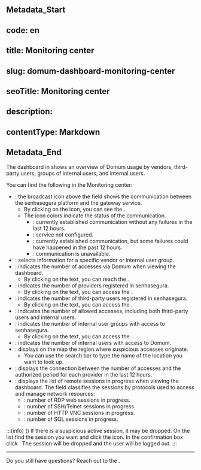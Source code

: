 ## Metadata_Start 
## code: en
## title: Monitoring center 
## slug: domum-dashboard-monitoring-center 
## seoTitle: Monitoring center 
## description:  
## contentType: Markdown 
## Metadata_End
The dashboard in  shows an overview of Domum usage by vendors, third-party users, groups of internal users, and internal users.

You can find the following in the Monitoring center:

* : the broadcast icon above the  field shows the communication between the senhasegura platform and the gateway service. 
    * By clicking on the icon, you can see the . 
    * The icon colors indicate the status of the communication.
        * : currently established communication without any failures in the last 12 hours.
        * : service not configured.
        * : currently established communication, but some failures could have happened in the past 12 hours.
        * : communication is unavailable.
* : selects information for a specific vendor or internal user group.
* : indicates the number of accesses via Domum when viewing the dashboard. 
    * By clicking on the text, you can reach the . 
* : indicates the number of providers registered in senhasegura. 
    * By clicking on the text, you can access the . 
* : indicates the number of third-party users registered in senhasegura. 
    * By clicking on the text, you can access the .
* : indicates the number of allowed accesses, including both third-party users and internal users.
* : indicates the number of internal user groups with access to senhasegura. 
    * By clicking on the text, you can access the .
* : indicates the number of internal users with access to Domum.
* : displays on the map the region where suspicious accesses originate. 
    * You can use the search bar to type the name of the location you want to look up.
* : displays the connection between the number of accesses and the authorized period for each provider in the last 12 hours.
* : displays the list of remote sessions in progress when viewing the dashboard. The field classifies the sessions by protocols used to access and manage network resources:
    * : number of RDP web sessions in progress.
    * : number of SSH/Telnet sessions in progress.
    * : number of HTTP VNC sessions in progress.
    * : number of SQL sessions in progress.

:::(info) ()
If there is a suspicious active session, it may be dropped. On the list  find the session you want and click the  icon. In the confirmation box click . The session will be dropped and the user will be logged out.
:::
* * *
Do you still have questions? Reach out to the .